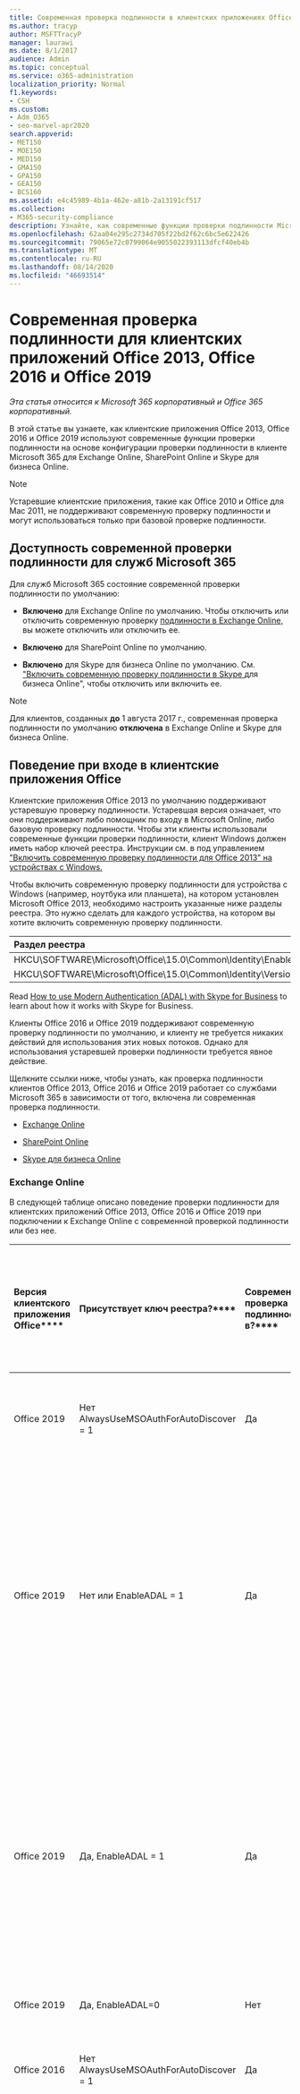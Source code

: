 ```yaml
---
title: Современная проверка подлинности в клиентских приложениях Office 2013 и Office 2016
ms.author: tracyp
author: MSFTTracyP
manager: laurawi
ms.date: 8/1/2017
audience: Admin
ms.topic: conceptual
ms.service: o365-administration
localization_priority: Normal
f1.keywords:
- CSH
ms.custom:
- Adm_O365
- seo-marvel-apr2020
search.appverid:
- MET150
- MOE150
- MED150
- GMA150
- GPA150
- GEA150
- BCS160
ms.assetid: e4c45989-4b1a-462e-a81b-2a13191cf517
ms.collection:
- M365-security-compliance
description: Узнайте, как современные функции проверки подлинности Microsoft 365 работают по-разному для клиентских приложений Office 2013 и 2016.
ms.openlocfilehash: 62aa04e295c2734d705f22bd2f62c6bc5e622426
ms.sourcegitcommit: 79065e72c0799064e9055022393113dfcf40eb4b
ms.translationtype: MT
ms.contentlocale: ru-RU
ms.lasthandoff: 08/14/2020
ms.locfileid: "46693514"
---
```

# <a name="how-modern-authentication-works-for-office-2013-office-2016-and-office-2019-client-apps"></a>Современная проверка подлинности для клиентских приложений Office 2013, Office 2016 и Office 2019

*Эта статья относится к Microsoft 365 корпоративный и Office 365 корпоративный.*

В этой статье вы узнаете, как клиентские приложения Office 2013, Office 2016 и Office 2019 используют современные функции проверки подлинности на основе конфигурации проверки подлинности в клиенте Microsoft 365 для Exchange Online, SharePoint Online и Skype для бизнеса Online.

> [!NOTE]
> Устаревшие клиентские приложения, такие как Office 2010 и Office для Mac 2011, не поддерживают современную проверку подлинности и могут использоваться только при базовой проверке подлинности.

## <a name="availability-of-modern-authentication-for-microsoft-365-services"></a>Доступность современной проверки подлинности для служб Microsoft 365

Для служб Microsoft 365 состояние современной проверки подлинности по умолчанию:
  
- **Включено** для Exchange Online по умолчанию. Чтобы отключить или отключить современную проверку [подлинности в Exchange Online,](https://support.office.com/article/58018196-f918-49cd-8238-56f57f38d662) вы можете отключить или отключить ее. 
    
- **Включено** для SharePoint Online по умолчанию. 
    
- **Включено** для Skype для бизнеса Online по умолчанию. См. ["Включить современную проверку подлинности в Skype ](https://social.technet.microsoft.com/wiki/contents/articles/34339.skype-for-business-online-enable-your-tenant-for-modern-authentication.aspx)для бизнеса Online", чтобы отключить или включить ее.

> [!NOTE]
> Для клиентов, созданных **до** 1 августа 2017 г., современная проверка подлинности по умолчанию **отключена** в Exchange Online и Skype для бизнеса Online.
    
## <a name="sign-in-behavior-of-office-client-apps"></a>Поведение при входе в клиентские приложения Office

Клиентские приложения Office 2013 по умолчанию поддерживают устаревшую проверку подлинности. Устаревшая версия означает, что они поддерживают либо помощник по входу в Microsoft Online, либо базовую проверку подлинности. Чтобы эти клиенты использовали современные функции проверки подлинности, клиент Windows должен иметь набор ключей реестра. Инструкции см. в под управлением ["Включить современную проверку подлинности для Office 2013" на устройствах с Windows.](https://support.office.com/article/7dc1c01a-090f-4971-9677-f1b192d6c910)

Чтобы включить современную проверку подлинности для устройства с Windows (например, ноутбука или планшета), на котором установлен Microsoft Office 2013, необходимо настроить указанные ниже разделы реестра. Это нужно сделать для каждого устройства, на котором вы хотите включить современную проверку подлинности.
  
|**Раздел реестра**|**Тип**|**Значение** |
|:-------|:------:|--------:|
|HKCU\SOFTWARE\Microsoft\Office\15.0\Common\Identity\EnableADAL  |REG_DWORD  |1   |
|HKCU\SOFTWARE\Microsoft\Office\15.0\Common\Identity\Version |REG_DWORD |1  |
  
Read [How to use Modern Authentication (ADAL) with Skype for Business](https://go.microsoft.com/fwlink/p/?LinkId=785431) to learn about how it works with Skype for Business. 
  
Клиенты Office 2016 и Office 2019 поддерживают современную проверку подлинности по умолчанию, и клиенту не требуется никаких действий для использования этих новых потоков. Однако для использования устаревшей проверки подлинности требуется явное действие.
  
Щелкните ссылки ниже, чтобы узнать, как проверка подлинности клиентов Office 2013, Office 2016 и Office 2019 работает со службами Microsoft 365 в зависимости от того, включена ли современная проверка подлинности.
  
- [Exchange Online](modern-auth-for-office-2013-and-2016.md#BK_EchangeOnline)
    
- [SharePoint Online](modern-auth-for-office-2013-and-2016.md#BK_SharePointOnline)
    
- [Skype для бизнеса Online](modern-auth-for-office-2013-and-2016.md#BK_SFBO)
    
<a name="BK_EchangeOnline"> </a>
### <a name="exchange-online"></a>Exchange Online

В следующей таблице описано поведение проверки подлинности для клиентских приложений Office 2013, Office 2016 и Office 2019 при подключении к Exchange Online с современной проверкой подлинности или без нее.
  
|Версия клиентского приложения Office****|Присутствует ключ реестра?****|Современная проверка подлинности в?****|Поведение при проверке подлинности с включенной современной проверкой подлинности для клиента (по умолчанию)****|Поведение при проверке подлинности с отключенной современной проверкой подлинности для клиента****|
|:-----|:-----|:-----|:-----|:-----|
|Office 2019  <br/> |Нет <br> AlwaysUseMSOAuthForAutoDiscover = 1 <br/> |Да  <br/> |Привяжение современной проверки подлинности в Outlook 2013, 2016 или 2019. <br/> [Дополнительные сведения](https://support.microsoft.com/help/3126599/outlook-prompts-for-password-when-modern-authentication-is-enabled)|Привнося современную проверку подлинности в клиенте Outlook.<br/> |
|Office 2019  <br/> |Нет или EnableADAL = 1  <br/> |Да  <br/> |Сначала предпринята попытка современной проверки подлинности. Если сервер откажутся от подключения современной проверки подлинности, используется базовая проверка подлинности. Если клиент не включен, сервер отключит современную проверку подлинности.  <br/> |Сначала предпринята попытка современной проверки подлинности. Если сервер откажутся от подключения современной проверки подлинности, используется базовая проверка подлинности. Если клиент не включен, сервер отключит современную проверку подлинности.  <br/> |
|Office 2019  <br/> |Да, EnableADAL = 1  <br/> |Да  <br/> |Сначала предпринята попытка современной проверки подлинности. Если сервер откажутся от подключения современной проверки подлинности, используется базовая проверка подлинности. Если клиент не включен, сервер отключит современную проверку подлинности.  <br/> |Сначала предпринята попытка современной проверки подлинности. Если сервер откажутся от подключения современной проверки подлинности, используется базовая проверка подлинности. Если клиент не включен, сервер отключит современную проверку подлинности.  <br/> |
|Office 2019  <br/> |Да, EnableADAL=0  <br/> |Нет  <br/> |Обычная проверка подлинности  <br/> |Обычная проверка подлинности  <br/> |
|Office 2016  <br/> |Нет <br> AlwaysUseMSOAuthForAutoDiscover = 1 <br/> |Да  <br/> |Привяжение современной проверки подлинности к 2013, 2016 или 2019 годам. <br/> [Дополнительные сведения](https://support.microsoft.com/help/3126599/outlook-prompts-for-password-when-modern-authentication-is-enabled)|Привнося современную проверку подлинности в клиенте Outlook.<br/> |
|Office 2016  <br/> |Нет или EnableADAL = 1  <br/> |Да  <br/> |Сначала предпринята попытка современной проверки подлинности. Если сервер откажутся от подключения современной проверки подлинности, используется базовая проверка подлинности. Если клиент не включен, сервер отключит современную проверку подлинности.  <br/> |Сначала предпринята попытка современной проверки подлинности. Если сервер откажутся от подключения современной проверки подлинности, используется базовая проверка подлинности. Если клиент не включен, сервер отключит современную проверку подлинности.  <br/> |
|Office 2016  <br/> |Да, EnableADAL = 1  <br/> |Да  <br/> |Сначала предпринята попытка современной проверки подлинности. Если сервер откажутся от подключения современной проверки подлинности, используется базовая проверка подлинности. Если клиент не включен, сервер отключит современную проверку подлинности.  <br/> |Сначала предпринята попытка современной проверки подлинности. Если сервер откажутся от подключения современной проверки подлинности, используется базовая проверка подлинности. Если клиент не включен, сервер отключит современную проверку подлинности.  <br/> |
|Office 2016  <br/> |Да, EnableADAL=0  <br/> |Нет  <br/> |Обычная проверка подлинности  <br/> |Обычная проверка подлинности  <br/> |
|Office 2013  <br/> |Нет  <br/> |Нет  <br/> |Обычная проверка подлинности  <br/> |Обычная проверка подлинности  <br/> |
|Office 2013  <br/> |Да, EnableADAL = 1  <br/> |Да  <br/> |Сначала предпринята попытка современной проверки подлинности. Если сервер откажутся от подключения современной проверки подлинности, используется базовая проверка подлинности. Если клиент не включен, сервер отключит современную проверку подлинности.  <br/> |Сначала предпринята попытка современной проверки подлинности. Если сервер откажутся от подключения современной проверки подлинности, используется базовая проверка подлинности. Если клиент не включен, сервер отключит современную проверку подлинности.  <br/> |
   
<a name="BK_SharePointOnline"> </a>
### <a name="sharepoint-online"></a>SharePoint Online

В следующей таблице описано поведение проверки подлинности для клиентских приложений Office 2013, Office 2016 и Office 2019 при подключении к SharePoint Online с современной проверкой подлинности или без нее.
  
|Версия клиентского приложения Office****|Присутствует ключ реестра?****|Современная проверка подлинности в?****|Поведение при проверке подлинности с включенной современной проверкой подлинности для клиента (по умолчанию)****|Поведение при проверке подлинности с отключенной современной проверкой подлинности для клиента****|
|:-----|:-----|:-----|:-----|:-----|
|Office 2019  <br/> |Нет или EnableADAL = 1  <br/> |Да  <br/> |Только современная проверка подлинности.  <br/> |Сбой подключения.  <br/> |
|Office 2019  <br/> |Да, EnableADAL = 1  <br/> |Да  <br/> |Только современная проверка подлинности.  <br/> |Сбой подключения.  <br/> |
|Office 2019  <br/> |Да, EnableADAL = 0  <br/> |Нет  <br/> |Только помощник по входу в Microsoft Online.  <br/> |Только помощник по входу в Microsoft Online.  <br/> |
|Office 2016  <br/> |Нет или EnableADAL = 1  <br/> |Да  <br/> |Только современная проверка подлинности.  <br/> |Сбой подключения.  <br/> |
|Office 2016  <br/> |Да, EnableADAL = 1  <br/> |Да  <br/> |Только современная проверка подлинности.  <br/> |Сбой подключения.  <br/> |
|Office 2016  <br/> |Да, EnableADAL = 0  <br/> |Нет  <br/> |Только помощник по входу в Microsoft Online.  <br/> |Только помощник по входу в Microsoft Online.  <br/> |
|Office 2013  <br/> |Нет  <br/> |Нет  <br/> |Только помощник по входу в Microsoft Online.  <br/> |Только помощник по входу в Microsoft Online.  <br/> |
|Office 2013  <br/> |Да, EnableADAL = 1  <br/> |Да  <br/> |Только современная проверка подлинности.  <br/> |Сбой подключения.  <br/> |
   
### <a name="skype-for-business-online"></a>Skype для бизнеса Online
<a name="BK_SFBO"> </a>

В следующей таблице описано поведение проверки подлинности для клиентских приложений Office 2013, Office 2016 и Office 2019 при подключении к Skype для бизнеса Online с современной проверкой подлинности или без нее.
  
|Версия клиентского приложения Office****|Присутствует ключ реестра?****|Современная проверка подлинности в?****|Поведение при проверке подлинности с включенной современной проверкой подлинности для клиента****|Поведение при проверке подлинности с отключенной современной проверкой подлинности для клиента (по умолчанию)****|
|:-----|:-----|:-----|:-----|:-----|
|Office 2019  <br/> |Нет или EnableADAL = 1  <br/> |Да  <br/> |Сначала предпринята попытка современной проверки подлинности. Если сервер откажутся от подключения современной проверки подлинности, используется помощник по входу в Microsoft Online. Сервер отключит современную проверку подлинности, если клиенты Skype для бизнеса Online не включены.  <br/> |Сначала предпринята попытка современной проверки подлинности. Если сервер откажутся от подключения современной проверки подлинности, используется помощник по входу в Microsoft Online. Сервер отключит современную проверку подлинности, если клиенты Skype для бизнеса Online не включены.  <br/> |
|Office 2019  <br/> |Да, EnableADAL = 1  <br/> |Да  <br/> |Сначала предпринята попытка современной проверки подлинности. Если сервер откажутся от подключения современной проверки подлинности, используется помощник по входу в Microsoft Online. Сервер отключит современную проверку подлинности, если клиенты Skype для бизнеса Online не включены.  <br/> |Сначала предпринята попытка современной проверки подлинности. Если сервер откажутся от подключения современной проверки подлинности, используется помощник по входу в Microsoft Online. Сервер отключит современную проверку подлинности, если клиенты Skype для бизнеса Online не включены.  <br/> |
|Office 2019  <br/> |Да, EnableADAL = 0  <br/> |Нет  <br/> |Только помощник по входу в Microsoft Online.  <br/> |Только помощник по входу в Microsoft Online.  <br/> |
|Office 2016  <br/> |Нет или EnableADAL = 1  <br/> |Да  <br/> |Сначала предпринята попытка современной проверки подлинности. Если сервер откажутся от подключения современной проверки подлинности, используется помощник по входу в Microsoft Online. Сервер отключит современную проверку подлинности, если клиенты Skype для бизнеса Online не включены.  <br/> |Сначала предпринята попытка современной проверки подлинности. Если сервер откажутся от подключения современной проверки подлинности, используется помощник по входу в Microsoft Online. Сервер отключит современную проверку подлинности, если клиенты Skype для бизнеса Online не включены.  <br/> |
|Office 2016  <br/> |Да, EnableADAL = 1  <br/> |Да  <br/> |Сначала предпринята попытка современной проверки подлинности. Если сервер откажутся от подключения современной проверки подлинности, используется помощник по входу в Microsoft Online. Сервер отключит современную проверку подлинности, если клиенты Skype для бизнеса Online не включены.  <br/> |Сначала предпринята попытка современной проверки подлинности. Если сервер откажутся от подключения современной проверки подлинности, используется помощник по входу в Microsoft Online. Сервер отключит современную проверку подлинности, если клиенты Skype для бизнеса Online не включены.  <br/> |
|Office 2016  <br/> |Да, EnableADAL = 0  <br/> |Нет  <br/> |Только помощник по входу в Microsoft Online.  <br/> |Только помощник по входу в Microsoft Online.  <br/> |
|Office 2013  <br/> |Нет  <br/> |Нет  <br/> |Только помощник по входу в Microsoft Online.  <br/> |Только помощник по входу в Microsoft Online.  <br/> |
|Office 2013  <br/> |Да, EnableADAL = 1  <br/> |Да  <br/> |Сначала предпринята попытка современной проверки подлинности. Если сервер откажутся от подключения современной проверки подлинности, используется помощник по входу в Microsoft Online. Сервер отключит современную проверку подлинности, если клиенты Skype для бизнеса Online не включены.  <br/> |Только помощник по входу в Microsoft Online.  <br/> |
   
## <a name="see-also"></a>См. также

[Включение современной проверки подлинности для Office 2013 на устройствах с Windows](https://docs.microsoft.com/microsoft-365/admin/security-and-compliance/enable-modern-authentication)

[Многофакторная проверка подлинности для Microsoft 365](https://docs.microsoft.com/microsoft-365/admin/security-and-compliance/multi-factor-authentication-microsoft-365)

[Вход в Microsoft 365 с многофакторной проверкой подлинности](https://support.microsoft.com/office/sign-in-to-microsoft-365-with-multi-factor-authentication-2b856342-170a-438e-9a4f-3c092394d3cb)

[Обзор Microsoft 365 корпоративный](microsoft-365-overview.md)
